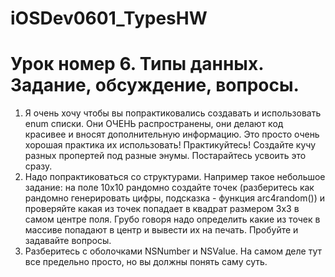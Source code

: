 # iOSDev0601_TypesHW
# Урок номер 6. Типы данных. Задание, обсуждение, вопросы.

1. Я очень хочу чтобы вы попрактиковались создавать и использовать enum списки. Они ОЧЕНЬ распространены, они делают код красивее и вносят дополнительную информацию. Это просто очень хорошая практика их использовать! Практикуйтесь! Создайте кучу разных пропертей под разные энумы. Постарайтесь усвоить это сразу.
2. Надо попрактиковаться со структурами. Например такое небольшое задание: на поле 10х10 рандомно создайте точек (разберитесь как рандомно генерировать цифры, подсказка - функция arc4random()) и проверяйте какая из точек попадает в квадрат размером 3х3 в самом центре поля. Грубо говоря надо определить какие из точек в массиве попадают в центр и вывести их на печать. Пробуйте и задавайте вопросы.
3. Разберитесь с оболочками NSNumber и NSValue. На самом деле тут все предельно просто, но вы должны понять саму суть.
